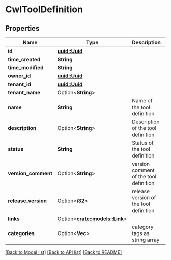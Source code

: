 # CwlToolDefinition

## Properties

Name | Type | Description | Notes
------------ | ------------- | ------------- | -------------
**id** | [**uuid::Uuid**](uuid::Uuid.md) |  | 
**time_created** | **String** |  | 
**time_modified** | **String** |  | 
**owner_id** | [**uuid::Uuid**](uuid::Uuid.md) |  | 
**tenant_id** | [**uuid::Uuid**](uuid::Uuid.md) |  | 
**tenant_name** | Option<**String**> |  | [optional]
**name** | **String** | Name of the tool definition | 
**description** | Option<**String**> | Description of the tool definition | [optional]
**status** | **String** | Status of the tool definition | 
**version_comment** | Option<**String**> | version comment of the tool definition | [optional]
**release_version** | Option<**i32**> | release version of the tool definition | [optional]
**links** | Option<[**crate::models::Link**](Link.md)> |  | [optional]
**categories** | Option<**Vec<String>**> | category tags as string array | [optional]

[[Back to Model list]](../README.md#documentation-for-models) [[Back to API list]](../README.md#documentation-for-api-endpoints) [[Back to README]](../README.md)


